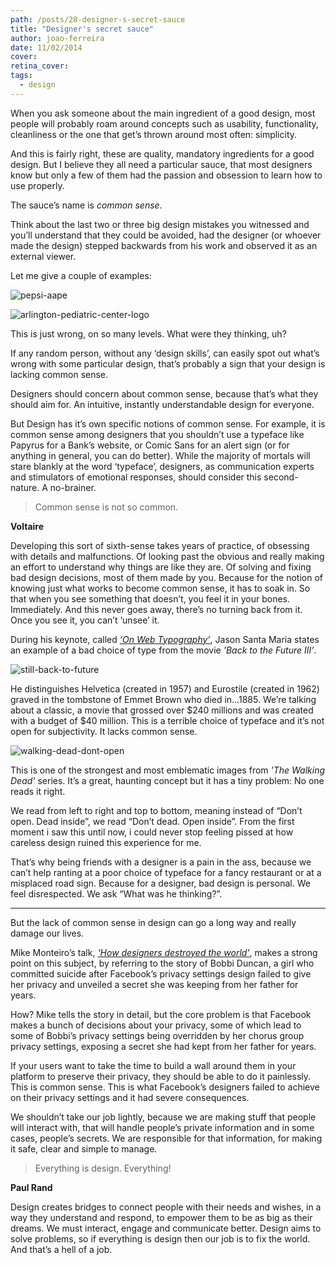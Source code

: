 ```yaml
---
path: /posts/28-designer-s-secret-sauce
title: "Designer's secret sauce"
author: joao-ferreira
date: 11/02/2014
cover: 
retina_cover: 
tags:
  - design
---
```


When you ask someone about the main ingredient of a good design, most people will probably roam around  concepts such as usability, functionality, cleanliness or the one that get’s thrown around most often: simplicity.

And this is fairly right, these are quality, mandatory ingredients for a good design. But I believe they all need  a  particular sauce, that most designers know but only a few of them had the passion and obsession to learn how to use properly.

The sauce’s name is *common sense*.

Think about the last two or three big design mistakes you witnessed and you’ll understand that they could be avoided, had the designer (or whoever made the design) stepped backwards from his work and observed it as an external viewer.

Let me give a couple of examples:

![pepsi-aape](https://blog.groupbuddies.com/uploads/post_image/image/8/AAPE-Pepsi-Collab-02.jpg)

![arlington-pediatric-center-logo](https://blog.groupbuddies.com/uploads/post_image/image/9/worst-logo-design-10.jpg)

This is just wrong, on so many levels. What were they thinking, uh?

If any random person, without any ‘design skills’, can easily spot out what’s wrong with some particular design, that’s probably a sign that your design is lacking common sense.

Designers should concern about common sense, because that’s what they should aim for. An intuitive, instantly understandable design for everyone.

But Design has it’s own specific notions of common sense. For example, it is common sense among designers that you shouldn’t use a typeface like Papyrus for a Bank’s website, or Comic Sans for an alert sign (or for anything in general, you can do better). While the majority of mortals will stare blankly at the word ‘typeface’, designers, as communication experts and stimulators of emotional responses, should consider this second-nature. A no-brainer. 

>Common sense is not so common.

**Voltaire**

Developing this sort of sixth-sense takes years of practice, of obsessing with details and malfunctions. Of looking past the obvious and really making an effort to understand why things are like they are. Of solving and fixing bad design decisions, most of them made by you. Because for the notion of knowing just what works to become common sense, it has to soak in. So that when you see something that doesn’t, you feel it in your bones. Immediately. And this never goes away, there’s no turning back from it. Once you see it, you can’t ‘unsee’ it.

During his keynote, called [*‘On Web Typography’*](https://vimeo.com/34178417), Jason Santa Maria states an example of a bad choice of type from the movie *'Back to the Future III’*.


![still-back-to-future](https://blog.groupbuddies.com/uploads/post_image/image/11/Screen-Shot-2014-02-11-at-12.15.27.jpg)


He distinguishes Helvetica (created in 1957) and Eurostile (created in 1962) graved in the tombstone of Emmet Brown who died in…1885. We’re talking about a classic, a movie that grossed over $240 millions and was created with a budget of $40 million. This is a terrible choice of typeface and it’s not open for subjectivity. It lacks common sense.


![walking-dead-dont-open](https://splashpage.mtv.com//wp-content/uploads/splash/2012/07/walkingdeaduniversal.jpg)


This is one of the strongest and most emblematic images from *'The Walking Dead'* series. It’s a great, haunting concept but it has a tiny problem: No one reads it right.

We read from left to right and top to bottom, meaning instead of “Don’t open. Dead inside”, we read “Don’t dead. Open inside”. From the first moment i saw this  until now, i could never stop feeling pissed at how careless design ruined this experience for me. 

That’s why being friends with a designer is a pain in the ass, because we can’t help ranting at a poor choice of typeface for a fancy restaurant or at a misplaced road sign. Because for a designer, bad design is personal. We feel disrespected. We ask “What was he thinking?”.

- - -

But the lack of common sense in design can go a long way and really damage our lives. 

Mike Monteiro’s talk, [*‘How designers destroyed the world’*](https://vimeo.com/68470326), makes a strong point on this subject, by referring to the story of Bobbi Duncan, a girl who committed suicide after Facebook’s privacy settings design failed to give her privacy and unveiled a secret she was keeping from her father for years.

How? Mike tells the story in detail, but the core problem is that Facebook makes a bunch of  decisions about your privacy, some of which lead to some of Bobbi’s privacy settings being overridden by her chorus group privacy settings, exposing a secret she had kept from her father for years. 

If your users want to take the time to build a wall around them in your platform to preserve their privacy, they should be able to do it painlessly. This is common sense. This is what Facebook’s designers failed to achieve on their privacy settings and it had severe consequences.

We shouldn’t take our job lightly, because we are making stuff that people will interact with, that will handle people’s private information and in some cases, people’s secrets. We are responsible for that information, for making it safe, clear and simple to manage.

>Everything is design. Everything!

**Paul Rand**

Design creates bridges to connect people with their needs and wishes, in a way they understand and respond, to empower them  to be as big as their dreams.  We must interact, engage and communicate better.  Design aims to solve problems, so if everything is design then our job is to fix the world. And that’s a hell of a job.
